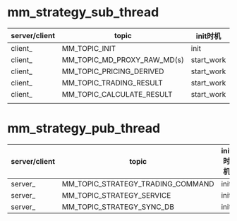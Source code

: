 # mm_strategy_sub_thread

| server/client | topic                       | init时机   | 模式            |
| ------------- | --------------------------- | ---------- | --------------- |
| client_       | MM_TOPIC_INIT               | init       | pub/sub         |
| client_       | MM_TOPIC_MD_PROXY_RAW_MD(s) | start_work | pub/sub,req/rsp |
| client_       | MM_TOPIC_PRICING_DERIVED    | start_work | pub/sub,req/rsp |
| client_       | MM_TOPIC_TRADING_RESULT     | start_work | pub/sub         |
| client_       | MM_TOPIC_CALCULATE_RESULT   | start_work | pub/sub         |
|               |                             |            |                 |



# mm_strategy_pub_thread

| server/client | topic                             | init时机 | 模式    |
| ------------- | --------------------------------- | -------- | ------- |
| server_       | MM_TOPIC_STRATEGY_TRADING_COMMAND | init     | pub/sub |
| server_       | MM_TOPIC_STRATEGY_SERVICE         | init     | req/rsp |
| server_       | MM_TOPIC_STRATEGY_SYNC_DB         | init     | pub/sub |

